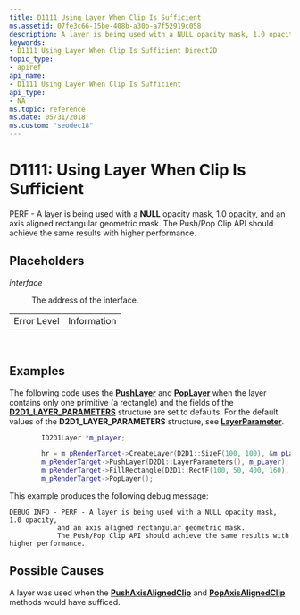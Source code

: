 ```yaml
---
title: D1111 Using Layer When Clip Is Sufficient
ms.assetid: 07fe3c66-15be-408b-a30b-a7f52919c058
description: A layer is being used with a NULL opacity mask, 1.0 opacity, and an axis aligned rectangular geometric mask. The Push/Pop Clip API should achieve the same results with higher performance.
keywords:
- D1111 Using Layer When Clip Is Sufficient Direct2D
topic_type:
- apiref
api_name:
- D1111 Using Layer When Clip Is Sufficient
api_type:
- NA
ms.topic: reference
ms.date: 05/31/2018
ms.custom: "seodec18"
---
```


# D1111: Using Layer When Clip Is Sufficient

PERF - A layer is being used with a **NULL** opacity mask, 1.0 opacity, and an axis aligned rectangular geometric mask. The Push/Pop Clip API should achieve the same results with higher performance.

## Placeholders

<dl> <dt>

<span id="interface"></span><span id="INTERFACE"></span>*interface*
</dt> <dd>

The address of the interface.

</dd> </dl> 

|             |             |
|-------------|-------------|
| Error Level | Information |



 

## Examples

The following code uses the [**PushLayer**](https://msdn.microsoft.com/library/Dd742856(v=VS.85).aspx) and [**PopLayer**](https://msdn.microsoft.com/library/Dd316852(v=VS.85).aspx) when the layer contains only one primitive (a rectangle) and the fields of the [**D2D1\_LAYER\_PARAMETERS**](/windows/desktop/api/d2d1/ns-d2d1-d2d1_layer_parameters) structure are set to defaults. For the default values of the **D2D1\_LAYER\_PARAMETERS** structure, see [**LayerParameter**](/windows/desktop/api/d2d1helper/nf-d2d1helper-layerparameters).


```C++
        ID2D1Layer *m_pLayer;

        hr = m_pRenderTarget->CreateLayer(D2D1::SizeF(100, 100), &m_pLayer);
        m_pRenderTarget->PushLayer(D2D1::LayerParameters(), m_pLayer);
        m_pRenderTarget->FillRectangle(D2D1::RectF(100, 50, 400, 160), m_pBlackBrush);
        m_pRenderTarget->PopLayer();
```



This example produces the following debug message:

``` syntax
DEBUG INFO - PERF - A layer is being used with a NULL opacity mask, 1.0 opacity, 
            and an axis aligned rectangular geometric mask.  
            The Push/Pop Clip API should achieve the same results with higher performance.
```

## Possible Causes

A layer was used when the [**PushAxisAlignedClip**](https://msdn.microsoft.com/library/Dd316860(v=VS.85).aspx) and [**PopAxisAlignedClip**](https://msdn.microsoft.com/library/Dd316850(v=VS.85).aspx) methods would have sufficed.

 

 




